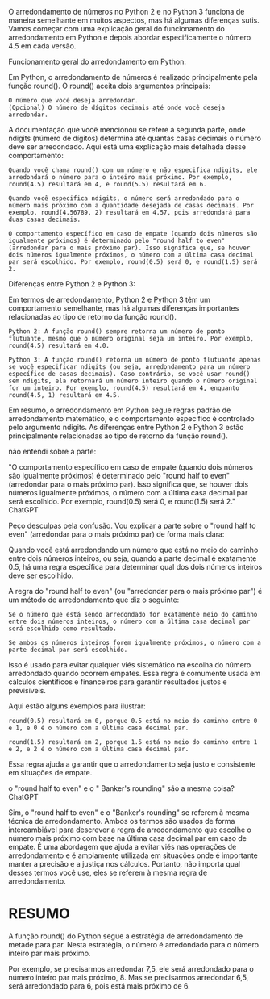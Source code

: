 O arredondamento de números no Python 2 e no Python 3 funciona de maneira semelhante em muitos aspectos, mas há algumas diferenças sutis. Vamos começar com uma explicação geral do funcionamento do arredondamento em Python e depois abordar especificamente o número 4.5 em cada versão.

Funcionamento geral do arredondamento em Python:

Em Python, o arredondamento de números é realizado principalmente pela função round(). O round() aceita dois argumentos principais:

    O número que você deseja arredondar.
    (Opcional) O número de dígitos decimais até onde você deseja arredondar.

A documentação que você mencionou se refere à segunda parte, onde ndigits (número de dígitos) determina até quantas casas decimais o número deve ser arredondado. Aqui está uma explicação mais detalhada desse comportamento:

    Quando você chama round() com um número e não especifica ndigits, ele arredondará o número para o inteiro mais próximo. Por exemplo, round(4.5) resultará em 4, e round(5.5) resultará em 6.

    Quando você especifica ndigits, o número será arredondado para o número mais próximo com a quantidade desejada de casas decimais. Por exemplo, round(4.56789, 2) resultará em 4.57, pois arredondará para duas casas decimais.

    O comportamento específico em caso de empate (quando dois números são igualmente próximos) é determinado pelo "round half to even" (arredondar para o mais próximo par). Isso significa que, se houver dois números igualmente próximos, o número com a última casa decimal par será escolhido. Por exemplo, round(0.5) será 0, e round(1.5) será 2.

Diferenças entre Python 2 e Python 3:

Em termos de arredondamento, Python 2 e Python 3 têm um comportamento semelhante, mas há algumas diferenças importantes relacionadas ao tipo de retorno da função round().

    Python 2: A função round() sempre retorna um número de ponto flutuante, mesmo que o número original seja um inteiro. Por exemplo, round(4.5) resultará em 4.0.

    Python 3: A função round() retorna um número de ponto flutuante apenas se você especificar ndigits (ou seja, arredondamento para um número específico de casas decimais). Caso contrário, se você usar round() sem ndigits, ela retornará um número inteiro quando o número original for um inteiro. Por exemplo, round(4.5) resultará em 4, enquanto round(4.5, 1) resultará em 4.5.

Em resumo, o arredondamento em Python segue regras padrão de arredondamento matemático, e o comportamento específico é controlado pelo argumento ndigits. As diferenças entre Python 2 e Python 3 estão principalmente relacionadas ao tipo de retorno da função round().




não entendi sobre a parte:

"O comportamento específico em caso de empate (quando dois números são igualmente próximos) é determinado pelo "round half to even" (arredondar para o mais próximo par). Isso significa que, se houver dois números igualmente próximos, o número com a última casa decimal par será escolhido. Por exemplo, round(0.5) será 0, e round(1.5) será 2."
ChatGPT

Peço desculpas pela confusão. Vou explicar a parte sobre o "round half to even" (arredondar para o mais próximo par) de forma mais clara:

Quando você está arredondando um número que está no meio do caminho entre dois números inteiros, ou seja, quando a parte decimal é exatamente 0.5, há uma regra específica para determinar qual dos dois números inteiros deve ser escolhido.

A regra do "round half to even" (ou "arredondar para o mais próximo par") é um método de arredondamento que diz o seguinte:

    Se o número que está sendo arredondado for exatamente meio do caminho entre dois números inteiros, o número com a última casa decimal par será escolhido como resultado.

    Se ambos os números inteiros forem igualmente próximos, o número com a parte decimal par será escolhido.

Isso é usado para evitar qualquer viés sistemático na escolha do número arredondado quando ocorrem empates. Essa regra é comumente usada em cálculos científicos e financeiros para garantir resultados justos e previsíveis.

Aqui estão alguns exemplos para ilustrar:

    round(0.5) resultará em 0, porque 0.5 está no meio do caminho entre 0 e 1, e 0 é o número com a última casa decimal par.

    round(1.5) resultará em 2, porque 1.5 está no meio do caminho entre 1 e 2, e 2 é o número com a última casa decimal par.

Essa regra ajuda a garantir que o arredondamento seja justo e consistente em situações de empate.





o "round half to even" e o " Banker's rounding" são a mesma coisa?
ChatGPT

Sim, o "round half to even" e o "Banker's rounding" se referem à mesma técnica de arredondamento. Ambos os termos são usados de forma intercambiável para descrever a regra de arredondamento que escolhe o número mais próximo com base na última casa decimal par em caso de empate. É uma abordagem que ajuda a evitar viés nas operações de arredondamento e é amplamente utilizada em situações onde é importante manter a precisão e a justiça nos cálculos. Portanto, não importa qual desses termos você use, eles se referem à mesma regra de arredondamento.






# ###################################################################################################################################################################
# ###################################################################################################################################################################
# RESUMO

A função round() do Python segue a estratégia de arredondamento de metade para par. Nesta estratégia, o número é arredondado para o número inteiro par mais próximo.

Por exemplo, se precisarmos arredondar 7,5, ele será arredondado para o número inteiro par mais próximo, 8. Mas se precisarmos arredondar 6,5, será arredondado para 6, pois está mais próximo de 6.
